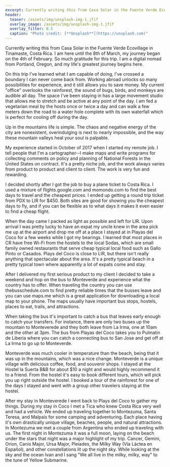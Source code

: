 ```yaml
---
excerpt: Currently writing this from Casa Solar in the Fuente Verde Ecovillage in Tinamaste, Costa Rica. I am here until the 8th of March, my journey began on the 4th of February. So much gratitude for this trip.
header:
  teaser: /assets/img/unsplash-img-1.jfif
  overlay_image: /assets/img/unsplash-img-1.jfif
  overlay_filter: 0.5
  caption: "Photo credit: [**Unsplash**](https://unsplash.com)"
---
```


Currently writing this from Casa Solar in the Fuente Verde Ecovillage in Tinamaste, Costa Rica. I am here until the 8th of March, my journey began on the 4th of February. So much gratitude for this trip. I am a digital nomad from Portland, Oregon, and my life's greatest journey begins here.

On this trip I've learned what I am capable of doing, I've crossed a boundary I can never come back from. Working abroad unlocks so many possibilities for experience, and it still allows you to save money. My current "office" overlooks the rainforest, the sound of bugs, birds, and monkeys are audible all day. The space I've been staying in has a large movement studio that allows me to stretch and be active at any point of the day. I am fed a vegetarian meal by the hosts once or twice a day and can walk a few meters down the road to a water hole complete with its own waterfall which is perfect for cooling off during the day.

Up in the mountains life is simple. The chaos and negative energy of the city are nonexistent, overindulging is next to nearly impossible, and the way these mountain valleys heal your soul is palpable.

My experience started in October of 2017 when I started my remote job. I tell people that I'm a cartographer--I make maps and write programs for collecting comments on policy and planning of National Forests in the United States on contract. It's a pretty niche job, and the work always varies from product to product and client to client. The work is very fun and rewarding.

I decided shortly after I got the job to buy a plane ticket to Costa Rica. I used a mixture of flights.google.com and momondo.com to find the best days to travel and the cheapest prices. I ended up getting a round trip ticket from PDX to LIR for $450. Both sites are good for showing you the cheapest days to fly, and if you can be flexible as to what days it makes it even easier to find a cheap flight.

When the day came I packed as light as possible and left for LIR. Upon arrival I was pretty lucky to have an expat my uncle knew in the area pick me up at the airport and drop me off at a place I stayed at in Playas del Coco for a few weeks while I got my bearings. I learned that most places in CR have free Wi-Fi from the hostels to the local Sodas, which are small family owned restaurants that serve cheap typical local food such as Gallo Pinto or Casados. Plays del Coco is close to LIR, but there isn't really anything that spectacular about the area. It's a pretty typical beach in a pretty typical town where apparently a lot of expats come and stay.

After I delivered my first serious product to my client I decided to take a weekend and hop on the bus to Monteverde and experience what the country has to offer. When traveling the country you can use thebusschedule.com to find pretty reliable times that the busses leave and you can use maps.me which is a great application for downloading a local map to your phone. The maps usually have important bus stops, hostels, places to eat, trails, and attractions.

When taking the bus it's important to catch a bus that leaves early enough to catch your transfers. For instance, there are only two buses up the mountain to Monteverede and they both leave from La Irma, one at 10am and the other at 3pm. The bus from Playas del Coco takes you to Pulmatin de Liberia where you can catch a connecting bus to San Jose and get off at La Irma to go up to Monteverde.

Monteverde was much cooler in temperature than the beach, being that it was up in the mountains, which was a nice change. Monteverde is a unique village with delicious coffee, food, and souvenir shops. I stayed at the Hostel la Suerta B&B for about $10 a night and would highly recommend it to a friend. From the hostel it's easy to book different tours, which will pick you up right outside the hostel. I booked a tour of the rainforest for one of the days I stayed and went with a group other travelers staying at the hostel.

After my stay in Monteverede I went back to Plays del Coco to gather my things. During my stay in Coco I met a Tica who knew Costa Rica very well and had a vehicle. We ended up traveling together to Montezuma, Santa Teresa, and Malpaís for some camping and adventuring. Each place having it's own drastically unique village, beaches, people, and natural attractions. In Montezuma we met a couple from Argentina who ended up traveling with us. The first night in Montezuma it was a full moon, laying on the beach under the stars that night was a major highlight of my trip. Cancer, Gemini, Orion, Canis Major, Ursa Major, Pleiades, the Milky Way (Vía Láctea en Español), and other constellations lit up the night sky. While looking at the sky and the ocean Ivan and I sang "We all live in the milky, milky, way" to the tune of Yellow Submarine.
